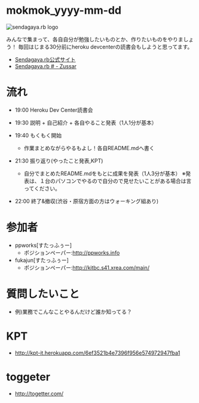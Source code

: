 mokmok_yyyy-mm-dd
=================

![sendagaya.rb logo](http://ppworks.info/images/sendagayarb100x100.png)

みんなで集まって、各自自分が勉強したいものとか、作りたいものをやりましょう！
毎回はじまる30分前にheroku devcenterの読書会もしようと思ってます。

* [Sendagaya.rb公式サイト](http://sendagayarb.github.com)
* [Sendagaya.rb # - Zussar](http://www.zusaar.com/event/)

# 流れ
* 19:00 Heroku Dev Center読書会
* 19:30 説明 + 自己紹介 + 各自やること発表（1人1分が基本）
* 19:40 もくもく開始
  * 作業まとめながらやるもよし！各自README.mdへ書く

* 21:30 振り返り(やったこと発表,KPT)
  * 自分でまとめたREADME.mdをもとに成果を発表（1人3分が基本）
  ※発表は、１台のパソコンでやるので自分ので見せたいことがある場合は言ってください。

* 22:00 終了&撤収(渋谷・原宿方面の方はウォーキング組あり)

# 参加者
* ppworks[すたっふぅー]
  * ポジションペーパー:http://ppworks.info
* fukajun[すたっふぅー]
  * ポジションペーパー:http://kitbc.s41.xrea.com/main/

# 質問したいこと
- 例)業務でこんなことやるんだけど誰か知ってる？

# KPT
* http://kpt-it.herokuapp.com/6ef3521b4e7396f956e574972947fba1

# toggeter
* http://togetter.com/
